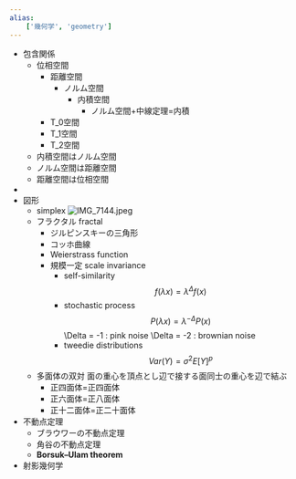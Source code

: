 ```yaml
---
alias:
    ['幾何学', 'geometry']
---
```

- 包含関係
    - 位相空間
        - 距離空間
            - ノルム空間
                - 内積空間
                    - ノルム空間+中線定理=内積
        - T_0空間
        - T_1空間
        - T_2空間
    - 内積空間はノルム空間
    - ノルム空間は距離空間
    - 距離空間は位相空間
- 
- 図形
    - simplex
        ![IMG_7144.jpeg](IMG_7144.jpeg)
    - フラクタル fractal
        - ジルピンスキーの三角形
        - コッホ曲線
        - Weierstrass function
        - 規模一定 scale invariance
            - self-similarity
                $$
                f(\lambda x) = \lambda^\Delta f(x)
                $$
            - stochastic process
                $$
                P(\lambda x) = \lambda^{-\Delta} P(x)
                $$
                \Delta = -1 : pink noise
                \Delta = -2 : brownian noise 
            - tweedie distributions
            $$
            Var(Y) = \sigma^2 E[Y]^p
            $$
    - 多面体の双対
        面の重心を頂点とし辺で接する面同士の重心を辺で結ぶ
        - 正四面体=正四面体
        - 正六面体=正八面体
        - 正十二面体=正二十面体
- 不動点定理
    - ブラウワーの不動点定理
    - 角谷の不動点定理
    - **Borsuk–Ulam theorem**
- 射影幾何学